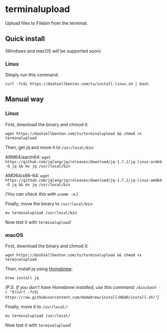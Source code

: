 # terminalupload
Upload files to Filebin from the terminal.
## Quick install
(Windows and macOS will be supported soon)
### Linux
Simply run this command:
```
curl -fsSL https://dashiellbenton.com/tu/install-linux.sh | bash
```

## Manual way
### Linux
First, download the binary and chmod it:
```
wget https://dashiellbenton.com/tu/terminalupload && chmod +x terminalupload
```
Then, get jq and move it to `/usr/local/bin`:

ARM64/aarch64: `wget https://github.com/jqlang/jq/releases/download/jq-1.7.1/jq-linux-arm64 -O jq && mv jq /usr/local/bin`

AMD64/x86-64: `wget https://github.com/jqlang/jq/releases/download/jq-1.7.1/jq-linux-amd64 -O jq && mv jq /usr/local/bin`

*(You can check this with `uname -m`.)*

Finally, move the binary to `/usr/local/bin`:
```
mv terminalupload /usr/local/bin
```
Now test it with `terminalupload`!
### macOS
First, download the binary and chmod it:
```
wget https://dashiellbenton.com/tu/terminalupload && chmod +x terminalupload
```
Then, install jq using [Homebrew](https://brew.sh):
```
brew install jq
```
*(P.S. If you don't have Homebrew installed, use this command: `/bin/bash -c "$(curl -fsSL https://raw.githubusercontent.com/Homebrew/install/HEAD/install.sh)"`)*

Finally, move it to `/usr/local/`:
```
mv terminalupload /usr/local/
```
Now test it with `terminalupload`!
